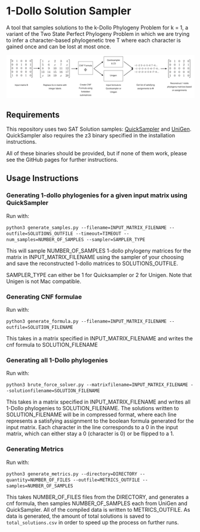 # 1-Dollo Solution Sampler

A tool that samples solutions to the k-Dollo Phylogeny Problem for k = 1, a variant of the Two State Perfect Phylogeny Problem in which we are trying to infer a character-based phylogenetic tree T where each character is gained once and can be lost at most once.

![](figures/pipeline_figure.png)

## Requirements

This repository uses two SAT Solution samples: [QuickSampler](https://github.com/RafaelTupynamba/quicksampler) and [UniGen](https://bitbucket.org/kuldeepmeel/unigen/src/master/). QuickSampler also requires the z3 binary specified in the installation instructions.

All of these binaries should be provided, but if none of them work, please see the GitHub pages for further instructions.

## Usage Instructions

### Generating 1-dollo phylogenies for a given input matrix using QuickSampler

Run with:

```
python3 generate_samples.py --filename=INPUT_MATRIX_FILENAME --outfile=SOLUTIONS_OUTFILE --timeout=TIMEOUT --num_samples=NUMBER_OF_SAMPLES --sampler=SAMPLER_TYPE
```

This will sample NUMBER_OF_SAMPLES 1-dollo phylogeny matrices for the matrix in INPUT_MATRIX_FILENAME using the sampler of your choosing and save the reconstructed 1-dollo matrices to SOLUTIONS_OUTFILE.

SAMPLER_TYPE can either be 1 for Quicksampler or 2 for Unigen. Note that Unigen is not Mac compatible.

### Generating CNF formulae

Run with:

```
python3 generate_formula.py --filename=INPUT_MATRIX_FILENAME --outfile=SOLUTION_FILENAME
```

This takes in a matrix specified in INPUT_MATRIX_FILENAME and writes the cnf formula to SOLUTION_FILENAME

### Generating all 1-Dollo phylogenies

Run with:

```
python3 brute_force_solver.py --matrixfilename=INPUT_MATRIX_FILENAME --solutionfilename=SOLUTION_FILENAME
```

This takes in a matrix specified in INPUT_MATRIX_FILENAME and writes all 1-Dollo phylogenies to SOLUTION_FILENAME. The solutions written to SOLUTION_FILENAME will be in compressed format, where each line represents a satisfying assignment to the boolean formula generated for the input matrix. Each character in the line corresponds to a 0 in the input matrix, which can either stay a 0 (character is 0) or be flipped to a 1.

### Generating Metrics

Run with:

```
python3 generate_metrics.py --directory=DIRECTORY --quantity=NUMBER_OF_FILES --outfile=METRICS_OUTFILE --samples=NUMBER_OF_SAMPLES
```

This takes NUMBER_OF_FILES files from the DIRECTORY, and generates a cnf formula, then samples NUMBER_OF_SAMPLES each from UniGen and QuickSampler. All of the compiled data is written to METRICS_OUTFILE. As data is generated, the amount of total solutions is saved to `total_solutions.csv` in order to speed up the process on further runs.